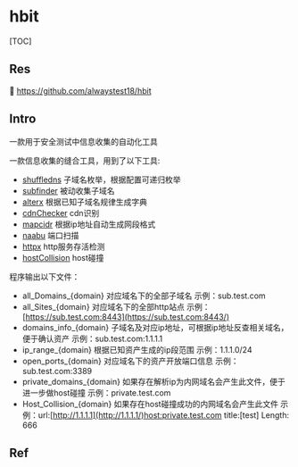 # hbit

[TOC]



## Res
🚧 https://github.com/alwaystest18/hbit


## Intro
一款用于安全测试中信息收集的自动化工具

一款信息收集的缝合工具，用到了以下工具:
- [shuffledns](https://github.com/projectdiscovery/shuffledns) 子域名枚举，根据配置可递归枚举
- [subfinder](https://github.com/projectdiscovery/subfinder) 被动收集子域名
- [alterx](https://github.com/projectdiscovery/alterx) 根据已知子域名规律生成字典
- [cdnChecker](https://github.com/alwaystest18/cdnChecker) cdn识别
- [mapcidr](https://github.com/projectdiscovery/mapcidr) 根据ip地址自动生成网段格式
- [naabu](https://github.com/projectdiscovery/naabu) 端口扫描
- [httpx](https://github.com/projectdiscovery/httpx) http服务存活检测
- [hostCollision](https://github.com/alwaystest18/hostCollision) host碰撞

程序输出以下文件：
- all_Domains_{domain} 对应域名下的全部子域名 示例：sub.test.com
- all_Sites_{domain} 对应域名下的全部http站点 示例：[https://sub.test.com:8443](https://sub.test.com:8443/)
- domains_info_{domain} 子域名及对应ip地址，可根据ip地址反查相关域名，便于确认资产 示例：sub.test.com:1.1.1.1
- ip_range_{domain} 根据已知资产生成的ip段范围 示例：1.1.1.0/24
- open_ports_{domain} 对应域名下的资产开放端口信息 示例：sub.test.com:3389
- private_domains_{domain} 如果存在解析ip为内网域名会产生此文件，便于进一步做host碰撞 示例：private.test.com
- Host_Collision_{domain} 如果存在host碰撞成功的内网域名会产生此文件 示例：url:[http://1.1.1.1](http://1.1.1.1/)host:private.test.com title:[test] Length: 666



## Ref

